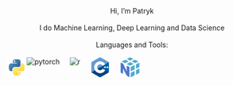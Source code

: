 <div align="center">Hi, I’m Patryk </div>
<br>
<div align="center">
  I do Machine Learning, Deep Learning and Data Science
</div>
<br>
<div align="center">Languages and Tools:</div>
<br>
<div align="center" style="display: flex; flex-wrap: wrap;">
  <a href="https://www.python.org" target="_blank" rel="noreferrer" style="text-decoration: none; margin-right: 20 px;">
    <img src="https://raw.githubusercontent.com/devicons/devicon/master/icons/python/python-original.svg" alt="python" width="40" height="40"/> 
  </a> 
  <a href="https://pytorch.org/" target="_blank" rel="noreferrer" style="text-decoration: none; margin-right: 20px;"> 
    <img src="https://www.vectorlogo.zone/logos/pytorch/pytorch-icon.svg" alt="pytorch" width="40" height="40"/> 
  </a> 
  <a href="https://www.r-project.org/" target="_blank" rel="noreferrer" style="text-decoration: none; margin-right: 20px;"> 
    <img src="https://www.r-project.org/logo/Rlogo.svg" alt="r" width="40" height="40"/> 
  </a> 
  <a href="https://www.w3schools.com/cpp/" target="_blank" rel="noreferrer" style="text-decoration: none; margin-right: 20px;"> 
    <img src="https://raw.githubusercontent.com/devicons/devicon/master/icons/cplusplus/cplusplus-original.svg" alt="cplusplus" width="40" height="40"/> 
  </a>   
  <a href="https://numpy.org/" target="_blank" rel="noreferrer" style="text-decoration: none; margin-right: 20px;"> 
    <img src="https://raw.githubusercontent.com/devicons/devicon/master/icons/numpy/numpy-original.svg" alt="numpy" width="40" height="40"/> 
  </a> 
</div>

